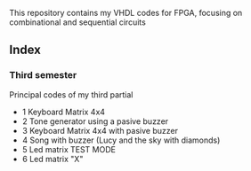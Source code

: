 This repository contains my VHDL codes for FPGA, focusing on combinational and sequential circuits
## Index
### Third semester
Principal codes of my third partial

 - 1 Keyboard Matrix 4x4
 - 2 Tone generator using a pasive buzzer
 - 3 Keyboard Matrix 4x4 with pasive buzzer
 - 4 Song with buzzer (Lucy and the sky with diamonds)
 - 5 Led matrix TEST MODE
 - 6 Led matrix "X"
